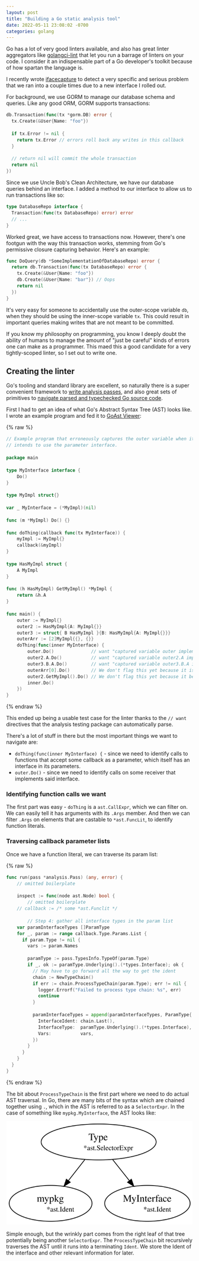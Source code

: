 ```yaml
---
layout: post
title: "Building a Go static analysis tool"
date: 2022-05-11 23:08:02 -0700
categories: golang
---
```


Go has a lot of very good linters available, and also has great linter
aggregators like [golangci-lint](https://golangci-lint.run/) that let you
run a barrage of linters on your code. I consider it an indispensable part of
a Go developer's toolkit because of how spartan the language is.

I recently wrote [ifacecapture][repo-link] to detect a very specific and
serious problem that we ran into a couple times due to a new interface I rolled
out.

[repo-link]: https://github.com/dgunay/ifacecapture

For background, we use GORM to manage our database schema and queries. Like any
good ORM, GORM supports transactions:

```go
db.Transaction(func(tx *gorm.DB) error {
  tx.Create(&User{Name: "foo"})

  if tx.Error != nil {
    return tx.Error // errors roll back any writes in this callback
  }

  // return nil will commit the whole transaction
  return nil
})
```

Since we use Uncle Bob's Clean Architecture, we have our database queries behind
an interface. I added a method to our interface to allow us to run transactions
like so:

```go
type DatabaseRepo interface {
  Transaction(func(tx DatabaseRepo) error) error
  // ...
}
```

Worked great, we have access to transactions now. However, there's one footgun
with the way this transaction works, stemming from Go's permissive closure
capturing behavior. Here's an example:

```go
func DoQuery(db *SomeImplementationOfDatabaseRepo) error {
  return db.Transaction(func(tx DatabaseRepo) error {
    tx.Create(&User{Name: "foo"})
    db.Create(&User{Name: "bar"}) // Oops
    return nil
  })
}
```

It's very easy for someone to accidentally use the outer-scope variable `db`,
when they should be using the inner-scope variable `tx`. This could result in
important queries making writes that are not meant to be committed.

If you know my philosophy on programming, you know I deeply doubt the ability
of humans to manage the amount of "just be careful" kinds of errors one can make
as a programmer. This maed this a good candidate for a very tightly-scoped
linter, so I set out to write one.

## Creating the linter

Go's tooling and standard library are excellent, so naturally there is a super
convenient framework to [write analysis passes][analysis], and also great sets of primitives
to [navigate parsed and typechecked Go source code][ast].

[analysis]: https://pkg.go.dev/golang.org/x/tools/go/analysis
[ast]: https://pkg.go.dev/go/ast

First I had to get an idea of what Go's Abstract Syntax Tree (AST) looks like.
I wrote an example program and fed it to [GoAst Viewer][ast-viewer]:

[ast-viewer]: https://yuroyoro.github.io/goast-viewer/index.html

{% raw %}

```go
// Example program that erroneously captures the outer variable when it likely
// intends to use the parameter interface.

package main

type MyInterface interface {
	Do()
}

type MyImpl struct{}

var _ MyInterface = (*MyImpl)(nil)

func (m *MyImpl) Do() {}

func doThing(callback func(tx MyInterface)) {
	myImpl := MyImpl{}
	callback(&myImpl)
}

type HasMyImpl struct {
	A MyImpl
}

func (h HasMyImpl) GetMyImpl() *MyImpl {
	return &h.A
}

func main() {
	outer := MyImpl{}
	outer2 := HasMyImpl{A: MyImpl{}}
	outer3 := struct{ B HasMyImpl }{B: HasMyImpl{A: MyImpl{}}}
	outerArr := [2]MyImpl{{}, {}}
	doThing(func(inner MyInterface) {
		outer.Do()              // want "captured variable outer implements interface MyInterface"
		outer2.A.Do()           // want "captured variable outer2.A implements interface MyInterface"
		outer3.B.A.Do()         // want "captured variable outer3.B.A implements interface MyInterface"
		outerArr[0].Do()        // We don't flag this yet because it is a lot of extra work
		outer2.GetMyImpl().Do() // We don't flag this yet because it becomes much harder to analyze where the receiver is coming from
		inner.Do()
	})
}
```

{% endraw %}

This ended up being a usable test case for the linter thanks to the `// want`
directives that the analysis testing package can automatically parse.

There's a lot of stuff in there but the most important things we want to
navigate are:

- `doThing(func(inner MyInterface) {` - since we need to identify calls to functions
  that accept some callback as a parameter, which itself has an interface in its parameters.
- `outer.Do()` - since we need to identify calls on some receiver that implements
  said interface.

### Identifying function calls we want

The first part was easy - `doThing` is a `ast.CallExpr`, which we can filter
on. We can easily tell it has arguments with its `.Args` member. And then
we can filter `.Args` on elements that are castable to `*ast.FuncLit`, to
identify function literals.

### Traversing callback parameter lists

Once we have a function literal, we can traverse its param list:

{% raw %}

```go
func run(pass *analysis.Pass) (any, error) {
	// omitted boilerplate

	inspect := func(node ast.Node) bool {
		// omitted boilerplate
    // callback := /* some *ast.Funclit */

		// Step 4: gather all interface types in the param list
    var paramInterfaceTypes []ParamType
    for _, param := range callback.Type.Params.List {
      if param.Type != nil {
        vars := param.Names

        paramType := pass.TypesInfo.TypeOf(param.Type)
        if _, ok := paramType.Underlying().(*types.Interface); ok {
          // May have to go forward all the way to get the ident
          chain := NewTypeChain()
          if err := chain.ProcessTypeChain(param.Type); err != nil {
            logger.Errorf("Failed to process type chain: %s", err)
            continue
          }

          paramInterfaceTypes = append(paramInterfaceTypes, ParamType{
            InterfaceIdent: chain.Last(),
            InterfaceType:  paramType.Underlying().(*types.Interface),
            Vars:           vars,
          })
        }
      }
    }
  }
}
```

{% endraw %}

The bit about `ProcessTypeChain` is the first part where we need to do actual
AST traversal. In Go, there are many bits of the syntax which are chained
together using `.`, which in the AST is referred to as a `SelectorExpr`.
In the case of something like `mypkg.MyInterface`, the AST looks like:

![](/assets/SelectorExpr-example.svg)

Simple enough, but the wrinkly part comes from the right leaf of that tree
potentially being another `SelectorExpr`. The `ProcessTypeChain` bit recursively
traverses the AST until it runs into a terminating `Ident`. We store the Ident
of the interface and other relevant information for later.
